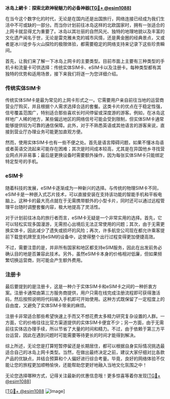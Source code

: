 **冰岛上網卡：探索北欧神秘魅力的必备神器[[TG💪+ @esim1088](https://t.me/s/esim1088)]**

在当今这个数字化的时代，无论是在国内还是出国旅行，网络连接已经成为我们生活中不可或缺的一部分。而当你计划前往冰岛这样的北欧国家时，拥有一张适合的上网卡就显得尤为重要了。冰岛以其壮丽的自然风光、独特的地理地貌以及丰富的文化遗产闻名于世，无论是雷克雅未克的城市风情，还是黄金圈的经典景点，又或者是冰川徒步与火山探险的极限体验，都需要稳定的网络支持来记录下这些珍贵瞬间。

首先，让我们来了解一下冰岛上网卡的主要类型。目前市面上主要有三种类型的手机卡和流量卡可供选择：传统实体SIM卡、eSIM卡以及注册卡。每种类型都有其独特的优势和适用场景，接下来我们将逐一为您详细介绍。

### 传统实体SIM卡

传统实体SIM卡是最为常见的上网卡形式之一。它需要用户亲自前往当地的运营商营业厅购买，并且根据个人需求选择合适的套餐。这类卡片的优点在于稳定性强，信号覆盖范围广，特别适合那些喜欢长时间停留或深度游的游客。例如，在冰岛这样地广人稀的地方，某些偏远地区的网络信号可能会受到限制，但实体SIM卡通常能够提供较为可靠的通信保障。此外，对于不熟悉英语或其他语言的游客来说，直接到营业厅办理业务可能更加直观方便。

然而，使用实体SIM卡也有一些不便之处。首先是语言障碍问题，如果不懂冰岛语或者英语交流起来可能存在困难；其次是时间成本较高，尤其是在异国他乡寻找营业网点并非易事；最后是更换设备时需要额外操作，因为每张实体SIM卡只能绑定特定型号的手机。

### eSIM卡

随着科技的发展，eSIM卡逐渐成为一种新兴的选择。与传统的物理SIM卡不同，eSIM卡是一种嵌入式芯片技术，可以直接安装在支持该功能的智能手机和平板电脑上。这种卡的最大亮点就在于无需携带额外的小型卡片，同时还可以通过远程管理平台随时调整套餐内容，极大地提高了灵活性。

对于计划前往冰岛的旅行者而言，eSIM卡无疑是一个非常实用的选择。首先，它可以轻松实现多国漫游，无需担心出境后无法正常使用的问题；其次，由于无需更换实体卡，因此减少了遗失或损坏的风险；再次，许多航空公司现在都允许乘客提前下载登机牌至支持eSIM的设备中，这使得整个出行过程变得更加便捷高效。

不过，需要注意的是，并非所有国家和地区都支持eSIM服务，因此在出发前务必确认目的地是否兼容此技术。另外，虽然eSIM卡本身的价格相对低廉，但如果频繁切换运营商，则可能会产生额外费用。

### 注册卡

最后要提到的是注册卡，这是一种介于实体SIM卡和eSIM卡之间的一种折衷方案。注册卡通常由第三方服务商提供，用户只需在线完成注册流程即可获得激活码，然后按照说明将代码输入手机即可开始使用。这种方式既保留了一定程度上的自由度，又避免了实体SIM卡带来的麻烦。

注册卡非常适合那些希望快速上手而又不想花费太多精力研究复杂设置的人群。一方面，它的价格往往比官方渠道提供的实体SIM卡便宜不少；另一方面，由于无需前往实体店办理手续，所以节省了大量的时间和精力。不过，由于依赖于第三方平台运营，因此在遇到问题时可能需要等待更长的时间才能得到解决。

综上所述，无论您是打算短暂停留还是长期居住，都可以根据自身实际情况挑选最适合自己的冰岛上网卡类型。当然，在做出最终决定之前，建议大家仔细对比各款产品的优缺点，并结合预算和个人偏好进行综合考量。毕竟，良好的网络体验不仅能让您的旅程更加顺畅愉快，还能帮助您更好地融入当地文化氛围之中！

无论您选择哪种方式，记得关注最新的优惠信息哦！更多惊喜等着你发现[[TG💪+ @esim1088](https://t.me/s/esim1088)] 

[[TG💪+ @esim1088](https://t.me/s/esim1088) ![Image](https://i.postimg.cc/4NQfJmqS/Snipaste-2025-05-13-00-14-12.png)]